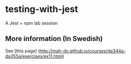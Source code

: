 # testing-with-jest
A Jest + npm lab session

## More information (In Swedish) 
See [this page] (http://mah-dv.github.io/courses/da344a-da355a/exercises/ex11.html)
